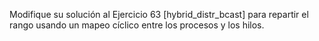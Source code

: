 Modifique su solución al Ejercicio 63 [hybrid_distr_bcast] para repartir el rango usando un mapeo cíclico entre los procesos y los hilos.
